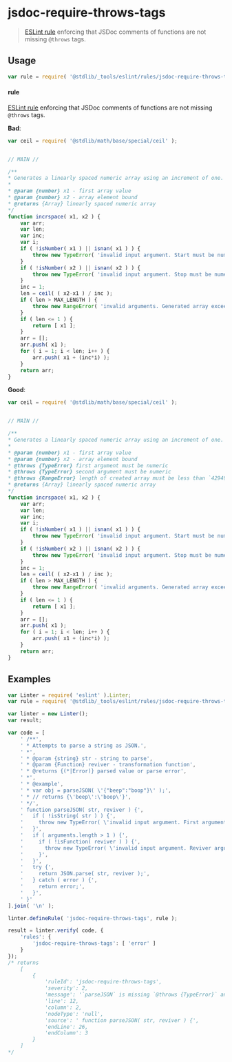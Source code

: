 <!--

@license Apache-2.0

Copyright (c) 2018 The Stdlib Authors.

Licensed under the Apache License, Version 2.0 (the "License");
you may not use this file except in compliance with the License.
You may obtain a copy of the License at

   http://www.apache.org/licenses/LICENSE-2.0

Unless required by applicable law or agreed to in writing, software
distributed under the License is distributed on an "AS IS" BASIS,
WITHOUT WARRANTIES OR CONDITIONS OF ANY KIND, either express or implied.
See the License for the specific language governing permissions and
limitations under the License.

-->

# jsdoc-require-throws-tags

> [ESLint rule][eslint-rules] enforcing that JSDoc comments of functions are not missing `@throws` tags.

<section class="intro">

</section>

<!-- /.intro -->

<section class="usage">

## Usage

```javascript
var rule = require( '@stdlib/_tools/eslint/rules/jsdoc-require-throws-tags' );
```

#### rule

[ESLint rule][eslint-rules] enforcing that JSDoc comments of functions are not missing `@throws` tags.

**Bad**:

<!-- eslint-disable stdlib/jsdoc-require-throws-tags -->

```javascript
var ceil = require( '@stdlib/math/base/special/ceil' );


// MAIN //

/**
* Generates a linearly spaced numeric array using an increment of one.
*
* @param {number} x1 - first array value
* @param {number} x2 - array element bound
* @returns {Array} linearly spaced numeric array
*/
function incrspace( x1, x2 ) {
    var arr;
    var len;
    var inc;
    var i;
    if ( !isNumber( x1 ) || isnan( x1 ) ) {
        throw new TypeError( 'invalid input argument. Start must be numeric. Value: `' + x1 + '`.' );
    }
    if ( !isNumber( x2 ) || isnan( x2 ) ) {
        throw new TypeError( 'invalid input argument. Stop must be numeric. Value: `' + x2 + '`.' );
    }
    inc = 1;
    len = ceil( ( x2-x1 ) / inc );
    if ( len > MAX_LENGTH ) {
        throw new RangeError( 'invalid arguments. Generated array exceeds maximum array length.' );
    }
    if ( len <= 1 ) {
        return [ x1 ];
    }
    arr = [];
    arr.push( x1 );
    for ( i = 1; i < len; i++ ) {
        arr.push( x1 + (inc*i) );
    }
    return arr;
}
```

**Good**:

```javascript
var ceil = require( '@stdlib/math/base/special/ceil' );


// MAIN //

/**
* Generates a linearly spaced numeric array using an increment of one.
*
* @param {number} x1 - first array value
* @param {number} x2 - array element bound
* @throws {TypeError} first argument must be numeric
* @throws {TypeError} second argument must be numeric
* @throws {RangeError} length of created array must be less than `4294967295` (`2**32 - 1`)
* @returns {Array} linearly spaced numeric array
*/
function incrspace( x1, x2 ) {
    var arr;
    var len;
    var inc;
    var i;
    if ( !isNumber( x1 ) || isnan( x1 ) ) {
        throw new TypeError( 'invalid input argument. Start must be numeric. Value: `' + x1 + '`.' );
    }
    if ( !isNumber( x2 ) || isnan( x2 ) ) {
        throw new TypeError( 'invalid input argument. Stop must be numeric. Value: `' + x2 + '`.' );
    }
    inc = 1;
    len = ceil( ( x2-x1 ) / inc );
    if ( len > MAX_LENGTH ) {
        throw new RangeError( 'invalid arguments. Generated array exceeds maximum array length.' );
    }
    if ( len <= 1 ) {
        return [ x1 ];
    }
    arr = [];
    arr.push( x1 );
    for ( i = 1; i < len; i++ ) {
        arr.push( x1 + (inc*i) );
    }
    return arr;
}
```

</section>

<!-- /.usage -->

<section class="examples">

## Examples

<!-- eslint no-undef: "error" -->

```javascript
var Linter = require( 'eslint' ).Linter;
var rule = require( '@stdlib/_tools/eslint/rules/jsdoc-require-throws-tags' );

var linter = new Linter();
var result;

var code = [
    ' /**',
    ' * Attempts to parse a string as JSON.',
    ' *',
    ' * @param {string} str - string to parse',
    ' * @param {Function} reviver - transformation function',
    ' * @returns {(*|Error)} parsed value or parse error',
    ' *',
    ' * @example',
    ' * var obj = parseJSON( \'{"beep":"boop"}\' );',
    ' * // returns {\'beep\':\'boop\'}',
    ' */',
    ' function parseJSON( str, reviver ) {',
    '   if ( !isString( str ) ) {',
    '     throw new TypeError( \'invalid input argument. First argument must be a string. Value: `\' + str + \'`.\' );',
    '   }',
    '   if ( arguments.length > 1 ) {',
    '     if ( !isFunction( reviver ) ) {',
    '       throw new TypeError( \'invalid input argument. Reviver argument must be a function. Value: `\' + reviver + \'`.\' );',
    '     }',
    '   }',
    '   try {',
    '     return JSON.parse( str, reviver );',
    '   } catch ( error ) {',
    '     return error;',
    '   }',
    ' }'
].join( '\n' );

linter.defineRule( 'jsdoc-require-throws-tags', rule );

result = linter.verify( code, {
    'rules': {
        'jsdoc-require-throws-tags': [ 'error' ]
    }
});
/* returns
    [
        {
            'ruleId': 'jsdoc-require-throws-tags',
            'severity': 2,
            'message': '`parseJSON` is missing `@throws {TypeError}` annotation(s)',
            'line': 12,
            'column': 2,
            'nodeType': 'null',
            'source': ' function parseJSON( str, reviver ) {',
            'endLine': 26,
            'endColumn': 3
        }
    ]
*/
```

</section>

<!-- /.examples -->

<section class="links">

[eslint-rules]: https://eslint.org/docs/developer-guide/working-with-rules

</section>

<!-- /.links -->
